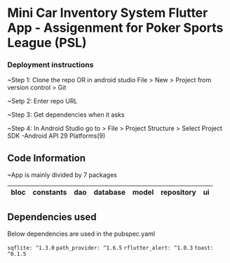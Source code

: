 # Mini Car Inventory System Flutter App - Assigenment for Poker Sports League (PSL) 

### Deployment instructions

~Step 1: Clone the repo OR in android studio File > New > Project from version control > Git

~Setp 2: Enter repo URL

~Step 3: Get dependencies when it asks

~Step 4: In Android Studio go to > File > Project Structure > Select Project SDK -Android API 29 Platforms(9)

## Code Information

~App is mainly divided by 7 packages 

bloc|constants|dao|database|model|repository|ui
|---|---|---|---|---|---|---|

## Dependencies used

Below dependencies are used in the pubspec.yaml

`sqflite: ^1.3.0`
`path_provider: ^1.6.5`
`rflutter_alert: ^1.0.3`
`toast: ^0.1.5`

